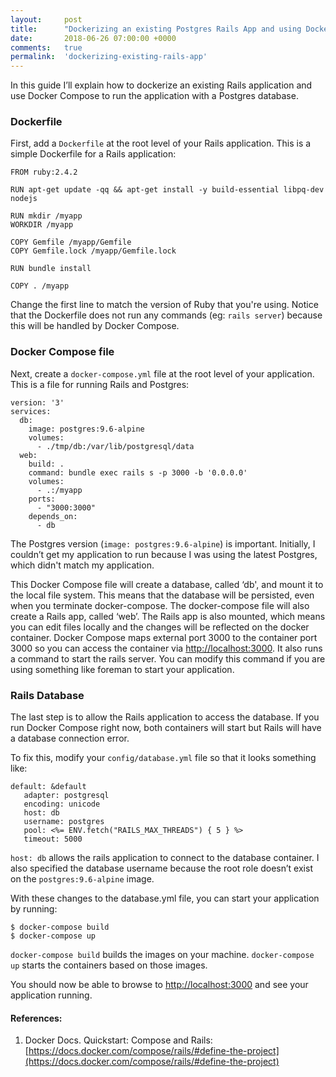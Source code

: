 ```yaml
---
layout:     post
title:      "Dockerizing an existing Postgres Rails App and using Docker Compose"
date:       2018-06-26 07:00:00 +0000
comments:   true
permalink:  'dockerizing-existing-rails-app'
---
```


In this guide I’ll explain how to dockerize an existing Rails application and use Docker Compose to run the application with a Postgres database.

### Dockerfile

First, add a `Dockerfile` at the root level of your Rails application. This is a simple Dockerfile for a Rails application:

```
FROM ruby:2.4.2

RUN apt-get update -qq && apt-get install -y build-essential libpq-dev nodejs

RUN mkdir /myapp
WORKDIR /myapp

COPY Gemfile /myapp/Gemfile
COPY Gemfile.lock /myapp/Gemfile.lock

RUN bundle install

COPY . /myapp
```

Change the first line to match the version of Ruby that you're using. Notice that the Dockerfile does not run any commands (eg: `rails server`) because this will be handled by Docker Compose.

### Docker Compose file

Next, create a `docker-compose.yml` file at the root level of your application. This is a file for running Rails and Postgres:

```
version: '3'
services:
  db:
    image: postgres:9.6-alpine
    volumes:
      - ./tmp/db:/var/lib/postgresql/data
  web:
    build: .
    command: bundle exec rails s -p 3000 -b '0.0.0.0'
    volumes:
      - .:/myapp
    ports:
      - "3000:3000"
    depends_on:
      - db
```

The Postgres version (`image: postgres:9.6-alpine`) is important. Initially, I couldn’t get my application to run because I was using the latest Postgres, which didn't match my application.

This Docker Compose file will create a database, called ‘db', and mount it to the local file system. This means that the database will be persisted, even when you terminate docker-compose. The docker-compose file will also create a Rails app, called ‘web’. The Rails app is also mounted, which means you can edit files locally and the changes will be reflected on the docker container. Docker Compose maps external port 3000 to the container port 3000 so you can access the container via [http://localhost:3000](http://localhost:3000). It also runs a command to start the rails server. You can modify this command if you are using something like foreman to start your application.

### Rails Database

The last step is to allow the Rails application to access the database. If you run Docker Compose right now, both containers will start but Rails will have a database connection error.

To fix this, modify your `config/database.yml` file so that it looks something like:

```
default: &default
   adapter: postgresql
   encoding: unicode
   host: db
   username: postgres
   pool: <%= ENV.fetch("RAILS_MAX_THREADS") { 5 } %>
   timeout: 5000
```

`host: db` allows the rails application to connect to the database container. I also specified the database username because the root role doesn’t exist on the `postgres:9.6-alpine` image.

With these changes to the database.yml file, you can start your application by running:

```
$ docker-compose build
$ docker-compose up
```

`docker-compose build` builds the images on your machine. `docker-compose up` starts the containers based on those images.

You should now be able to browse to [http://localhost:3000](http://localhost:3000) and see your application running.

#### References:
1. Docker Docs. Quickstart: Compose and Rails: [https://docs.docker.com/compose/rails/#define-the-project](https://docs.docker.com/compose/rails/#define-the-project)
